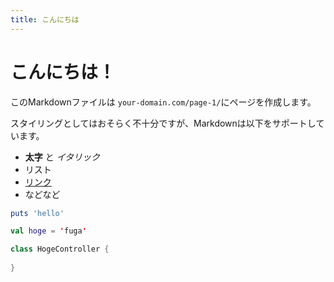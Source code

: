 ```yaml
---
title: こんにちは
---
```


# こんにちは！

このMarkdownファイルは `your-domain.com/page-1/`にページを作成します。

スタイリングとしてはおそらく不十分ですが、Markdownは以下をサポートしています。

- **太字** と _イタリック_
- リスト
- [リンク](https://astro.build)
- などなど

```ruby
puts 'hello'
```

```kotlin
val hoge = 'fuga'
```

```swift
class HogeController {
  
}
```
